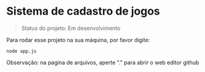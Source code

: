 <h1> Sistema de cadastro de jogos</h1>

>Status do projeto: Em desenvolvimento

Para rodar esse projeto na sua máquina, por favor digite:
```
node app.js
```

Observação: na pagina de arquivos, aperte "." para abrir o web editor github